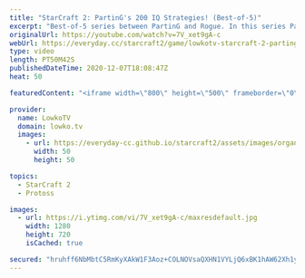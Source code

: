 ```yaml
---
title: "StarCraft 2: PartinG's 200 IQ Strategies! (Best-of-5)"
excerpt: "Best-of-5 series between PartinG and Rogue. In this series PartinG decides that it is time to try and outsmart his opponent every step of the way.  Become a YouTube member: https://lowko.tv/join Support my work on Patreon: http://www.patreon.com/lowkotv  My second channel: http://lowko.tv/morelowko Lowko"
originalUrl: https://youtube.com/watch?v=7V_xet9gA-c
webUrl: https://everyday.cc/starcraft2/game/lowkotv-starcraft-2-partings-200-iq-strategies-best-of-5/
type: video
length: PT50M42S
publishedDateTime: 2020-12-07T18:08:47Z
heat: 50

featuredContent: "<iframe width=\"800\" height=\"500\" frameborder=\"0\" src=\"https://www.youtube.com/embed/7V_xet9gA-c\" allow=\"accelerometer; autoplay; encrypted-media; gyroscope; picture-in-picture\" allowfullscreen></iframe>"

provider:
  name: LowkoTV
  domain: lowko.tv
  images:
    - url: https://everyday-cc.github.io/starcraft2/assets/images/organizations/lowko.tv-50x50.jpg
      width: 50
      height: 50

topics:
  - StarCraft 2
  - Protoss

images:
  - url: https://i.ytimg.com/vi/7V_xet9gA-c/maxresdefault.jpg
    width: 1280
    height: 720
    isCached: true

secured: "hruhff6NbMbtC5RmKyXAkW1F3Aoz+COLNOVsaQXHN1VYLjQ6xBK1hAW62Xh1yBXsCWeELWdNTOEdGMIWVbhBymx6/JluBvWe+p8CHXPWEam1eCfwgEk/EtBpqIUyERl42CDd4oOQ0NJ8tKjwbVekTTU5JWYjF64J/eED4cLj8qk2Q/Sm3WAnJ+aV2pHqTy1XtO1h54MjcxJDmszOEo9gjAhhlUeORl5FywtJcg1VYw+oeO5WtpZ4Fbql/beieb8/X4h95kMJ3m/9+F/i0trWzFltT6VkxqhMxyx2PIwa4eUhth/Sbv07tTZ/w42ZvnwtXp7jYnuoKv9OElA5C/EcOq9rDEdZQleazgiZQAVx5hMSD2xdAWnI9LW6D/cCHhhzi4+WVK32JLkWof3IFbiGyViapE9Y0shnmHwh4ad/2P8v4v9eDEGQ+lR7l4geFe5P;tlBhm17nAGmynduW6rOdqw=="
---
```


